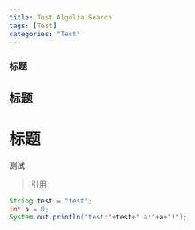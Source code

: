 ```yaml
---
title: Test Algolia Search
tags: [Test]
categories: "Test"
---
```

### 标题
## 标题
# 标题
测试
> 引用

```java
String test = "test";
int a = 0;
System.out.println("test:"+test+" a:"+a+"!");
```
